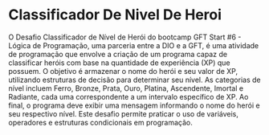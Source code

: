 # Classificador De Nivel De Heroi
O Desafio Classificador de Nível de Herói do bootcamp GFT Start #6 - Lógica de Programação, uma parceria entre a DIO e a GFT, é uma atividade de programação que envolve a criação de um programa capaz de classificar heróis com base na quantidade de experiência (XP) que possuem. O objetivo é armazenar o nome do herói e seu valor de XP, utilizando estruturas de decisão para determinar seu nível. As categorias de nível incluem Ferro, Bronze, Prata, Ouro, Platina, Ascendente, Imortal e Radiante, cada uma correspondente a um intervalo específico de XP. Ao final, o programa deve exibir uma mensagem informando o nome do herói e seu respectivo nível. Este desafio permite praticar o uso de variáveis, operadores e estruturas condicionais em programação.
